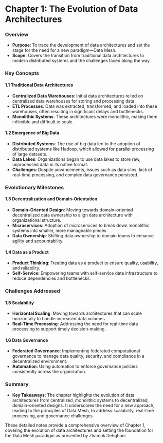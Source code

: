 # Chapter 1: The Evolution of Data Architectures

### Overview
- **Purpose**: To trace the development of data architectures and set the stage for the need for a new paradigm—Data Mesh.
- **Scope**: Covers the transition from traditional data architectures to modern distributed systems and the challenges faced along the way.

### Key Concepts

#### 1.1 Traditional Data Architectures
- **Centralized Data Warehouses**: Initial data architectures relied on centralized data warehouses for storing and processing data.
- **ETL Processes**: Data was extracted, transformed, and loaded into these warehouses, often resulting in significant delays and bottlenecks.
- **Monolithic Systems**: These architectures were monolithic, making them inflexible and difficult to scale.

#### 1.2 Emergence of Big Data
- **Distributed Systems**: The rise of big data led to the adoption of distributed systems like Hadoop, which allowed for parallel processing of large datasets.
- **Data Lakes**: Organizations began to use data lakes to store raw, unprocessed data in its native format.
- **Challenges**: Despite advancements, issues such as data silos, lack of real-time processing, and complex data governance persisted.

### Evolutionary Milestones

#### 1.3 Decentralization and Domain-Orientation
- **Domain-Oriented Design**: Moving towards domain-oriented decentralized data ownership to align data architecture with organizational structure.
- **Microservices**: Adoption of microservices to break down monolithic systems into smaller, more manageable pieces.
- **Data Ownership**: Shifting data ownership to domain teams to enhance agility and accountability.

#### 1.4 Data as a Product
- **Product Thinking**: Treating data as a product to ensure quality, usability, and reliability.
- **Self-Service**: Empowering teams with self-service data infrastructure to reduce dependencies and bottlenecks.

### Challenges Addressed

#### 1.5 Scalability
- **Horizontal Scaling**: Moving towards architectures that can scale horizontally to handle increased data volumes.
- **Real-Time Processing**: Addressing the need for real-time data processing to support timely decision-making.

#### 1.6 Data Governance
- **Federated Governance**: Implementing federated computational governance to manage data quality, security, and compliance in a decentralized environment.
- **Automation**: Using automation to enforce governance policies consistently across the organization.

### Summary
- **Key Takeaways**: The chapter highlights the evolution of data architectures from centralized, monolithic systems to decentralized, domain-oriented designs. It underscores the need for a new approach, leading to the principles of Data Mesh, to address scalability, real-time processing, and governance challenges.

These detailed notes provide a comprehensive overview of Chapter 1, covering the evolution of data architectures and setting the foundation for the Data Mesh paradigm as presented by Zhamak Dehghani.